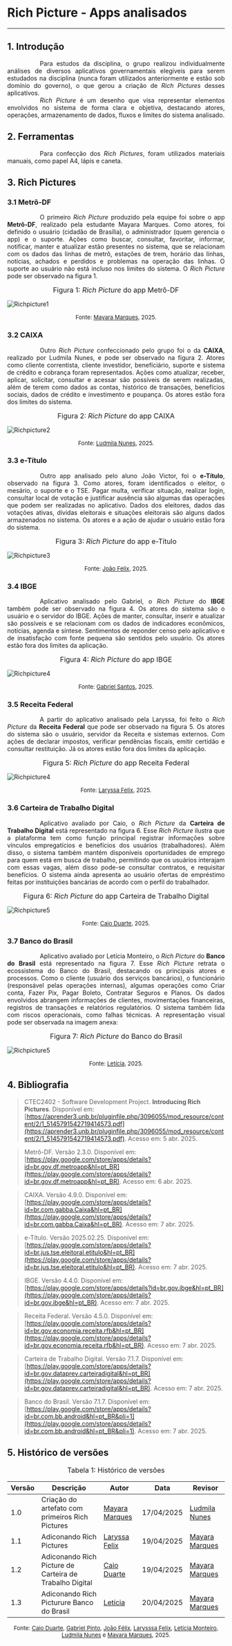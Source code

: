 # Rich Picture - Apps analisados 

***

## 1. Introdução

<div style="text-align: justify; text-indent: 2cm;">
Para estudos da disciplina, o grupo realizou individualmente análises de diversos aplicativos governamentais elegíveis para serem estudados na disciplina (nunca foram utilizados anteriormente e estão sob domínio do governo), o que gerou a criação de <i>Rich Pictures</i> desses aplicativos.
<br>
</div>
<div style="text-align: justify; text-indent: 2cm;">
<i>Rich Picture</i> é um desenho que visa representar elementos envolvidos no sistema de forma clara e objetiva, destacando atores, operações, armazenamento de dados, fluxos e limites do sistema analisado. 
</div>

## 2. Ferramentas

<div style="text-align: justify; text-indent: 2cm;">
Para confecção dos <i>Rich Pictures</i>, foram utilizados materiais manuais, como papel A4, lápis e caneta. 
</div>

## 3. Rich Pictures
### 3.1 Metrô-DF

<div style="text-align: justify; text-indent: 2cm;">
O primeiro <i>Rich Picture</i> produzido pela equipe foi sobre o app <b>Metrô-DF</b>, realizado pela estudante Mayara Marques. Como atores, foi definido o usuário (cidadão de Brasília), o administrador (quem gerencia o app) e o suporte. Ações como buscar, consultar, favoritar, informar, notificar, manter e atualizar estão presentes no sistema, que se relacionam com os dados das linhas de metrô, estações de trem, horário das linhas, notícias, achados e perdidos e problemas na operação das linhas. O suporte ao usuário não está incluso nos limites do sistema. O <i>Rich Picture</i> pode ser observado na figura 1.
</div>

<font size="3"><p style="text-align: center">Figura 1: <i>Rich Picture</i> do app Metrô-DF</p></font>

![Richpicture1](../assets/images/RP_metro.png)

<font size="2"><p style="text-align: center">Fonte: [Mayara Marques](https://github.com/maymarquee), 2025.</p></font>


### 3.2 CAIXA

<div style="text-align: justify; text-indent: 2cm;">
Outro <i>Rich Picture</i> confeccionado pelo grupo foi o da <b>CAIXA</b>, realizado por Ludmila Nunes, e pode ser observado na figura 2. Atores como cliente correntista, cliente investidor, benefíciário, suporte e sistema de crédito e cobrança foram representados. Ações como atualizar, receber, aplicar, solicitar, consultar e acessar são possíveis de serem realizadas, além de terem como dados as contas, histórico de transações, benefícios sociais, dados de crédito e investimento e poupança. Os atores estão fora dos limites do sistema.  
</div>

<font size="3"><p style="text-align: center">Figura 2: <i>Rich Picture</i> do app CAIXA</p></font>

![Richpicture2](../assets/images/RP_caixa.jpeg)

<font size="2"><p style="text-align: center">Fonte: [Ludmila Nunes](https://github.com/ludmilaaysha), 2025.</p></font>

### 3.3 e-Título

<div style="text-align: justify; text-indent: 2cm;">
Outro app analisado pelo aluno João Victor, foi o <b>e-Título</b>, observado na figura 3. Como atores, foram identificados o eleitor, o mesário, o suporte e o TSE. Pagar multa, verificar situação, realizar login, consultar local de votação e justificar ausência são algumas das operações que podem ser realizadas no aplicativo. Dados dos eleitores, dados das votações ativas, dívidas eleitorais e situações eleitorais são alguns dados armazenados no sistema. Os atores e a ação de ajudar o usuário estão fora do sistema. 
</div>

<font size="3"><p style="text-align: center">Figura 3: <i>Rich Picture</i> do app e-Título</p></font>

![Richpicture3](../assets/images/RP_e_titulo.jpeg)

<font size="2"><p style="text-align: center">Fonte: [João Felix](https://github.com/joaofmoreiraa), 2025.</p></font>

### 3.4 IBGE

<div style="text-align: justify; text-indent: 2cm;">
Aplicativo analisado pelo Gabriel, o <i>Rich Picture</i> do <b>IBGE</b> também pode ser observado na figura 4. Os atores do sistema são o usuário e o servidor do IBGE. Ações de manter, consultar, inserir e atualizar são possíveis e se relacionam com os dados de indicadores econômicos, notícias, agenda e síntese. Sentimentos de reponder censo pelo aplicativo e de insatisfação com fonte pequena são sentidos pelo usuário. Os atores estão fora dos limites da aplicação.
</div>

<font size="3"><p style="text-align: center">Figura 4: <i>Rich Picture</i> do app IBGE</p></font>

![Richpicture4](../assets/images/RP_IBGE.jpeg)

<font size="2"><p style="text-align: center">Fonte: [Gabriel Santos](https://github.com/GabrielSPinto), 2025.</p></font>


### 3.5 Receita Federal

<div style="text-align: justify; text-indent: 2cm;">
A partir do aplicativo analisado pela Laryssa, foi feito o <i>Rich Picture</i> da <b>Receita Federal</b> que pode ser observado na figura 5. Os atores do sistema são o usuário, servidor da Receita e sistemas externos. Com ações de declarar impostos, verificar pendências fiscais, emitir certidão e consultar restituição. Já os atores estão fora dos limites da aplicação.
</div>

<font size="3"><p style="text-align: center">Figura 5: <i>Rich Picture</i> do app Receita Federal</p></font>

![Richpicture4](../assets/images/RP_receita_federal.jpeg)

<font size="2"><p style="text-align: center">Fonte: [Laryssa Felix](https://github.com/felixlaryssa), 2025.</p></font>

### 3.6 Carteira de Trabalho Digital

<div style="text-align: justify; text-indent: 2cm;">
Aplicativo avaliado por Caio, o <i>Rich Picture</i> da <b>Carteira de Trabalho Digital</b> está representado na figura 6. Esse <i>Rich Picture</i> ilustra que a plataforma tem como função principal registrar informações sobre vínculos empregatícios e benefícios dos usuários (trabalhadores). Além disso, o sistema também mantém disponíveis oportunidades de emprego para quem está em busca de trabalho, permitindo que os usuários interajam com essas vagas, além disso pode-se consultar contratos, e requisitar benefícios. O sistema ainda apresenta ao usuário ofertas de empréstimo feitas por instituições bancárias de acordo com o perfil do trabalhador.
</div>

<font size="3"><p style="text-align: center">Figura 6: <i>Rich Picture</i> do app Carteira de Trabalho Digital</p></font>

![Richpicture5](../assets/images/RP_CDTD.jpeg)

<font size="2"><p style="text-align: center">Fonte: [Caio Duarte](https://github.com/Caioduart3), 2025.</p></font>


### 3.7 Banco do Brasil

<div style="text-align: justify; text-indent: 2cm;">
Aplicativo avaliado por Letícia Monteiro, o <i>Rich Picture</i> do <b>Banco do Brasil</b> está representado na figura 7. Esse <i>Rich Picture</i> retrata o ecossistema do Banco do Brasil, destacando os principais atores e processos. Como o cliente (usuário dos serviços bancários), o funcionário (responsável pelas operações internas), algumas operações como Criar conta, Fazer Pix, Pagar Boleto, Contratar Seguros e Planos.
Os dados envolvidos abrangem informações de clientes, movimentações financeiras, registros de transações e relatórios regulatórios. O sistema também lida com riscos operacionais, como falhas técnicas. A representação visual pode ser observada na imagem anexa:
</div>

<font size="3"><p style="text-align: center">Figura 7: <i>Rich Picture</i> do Banco do Brasil</p></font>

![Richpicture5](../assets/images/RichBancoDoBrasil.jpeg)

<font size="2"><p style="text-align: center">Fonte: [Letícia](https://github.com/LeticiaMonteiroo), 2025.</p></font>


## 4. Bibliografia
> CTEC2402 - Software Development Project. **Introducing Rich Pictures**. Disponível em: [https://aprender3.unb.br/pluginfile.php/3096055/mod_resource/content/2/1_5145791542719414573.pdf](https://aprender3.unb.br/pluginfile.php/3096055/mod_resource/content/2/1_5145791542719414573.pdf)​. Acesso em: 5 abr. 2025.

> Metrô-DF. Versão 2.3.0. Disponível em: [https://play.google.com/store/apps/details?id=br.gov.df.metroapp&hl=pt_BR](https://play.google.com/store/apps/details?id=br.gov.df.metroapp&hl=pt_BR). Acesso em: 6 abr. 2025.

> CAIXA. Versão 4.9.0. Disponível em: [https://play.google.com/store/apps/details?id=br.com.gabba.Caixa&hl=pt_BR](https://play.google.com/store/apps/details?id=br.com.gabba.Caixa&hl=pt_BR). Acesso em: 7 abr. 2025.

> e-Título. Versão 2025.02.25. Disponível em: [https://play.google.com/store/apps/details?id=br.jus.tse.eleitoral.etitulo&hl=pt_BR](https://play.google.com/store/apps/details?id=br.jus.tse.eleitoral.etitulo&hl=pt_BR). Acesso em: 7 abr. 2025.

> IBGE. Versão 4.4.0. Disponível em: [https://play.google.com/store/apps/details?id=br.gov.ibge&hl=pt_BR](https://play.google.com/store/apps/details?id=br.gov.ibge&hl=pt_BR). Acesso em: 7 abr. 2025.

> Receita Federal. Versão 4.5.0. Disponível em: [https://play.google.com/store/apps/details?id=br.gov.economia.receita.rfb&hl=pt_BR](https://play.google.com/store/apps/details?id=br.gov.economia.receita.rfb&hl=pt_BR). Acesso em: 7 abr. 2025.

> Carteira de Trabalho Digital. Versão 7.1.7. Disponível em: [https://play.google.com/store/apps/details?id=br.gov.dataprev.carteiradigital&hl=pt_BR](https://play.google.com/store/apps/details?id=br.gov.dataprev.carteiradigital&hl=pt_BR). Acesso em: 7 abr. 2025. 

> Banco do Brasil. Versão 7.1.7. Disponível em: [https://play.google.com/store/apps/details?id=br.com.bb.android&hl=pt_BR&pli=1](https://play.google.com/store/apps/details?id=br.com.bb.android&hl=pt_BR&pli=1). Acesso em: 7 abr. 2025. 

## 5. Histórico de versões 

<font size="3"><p style="text-align: center">Tabela 1: Histórico de versões</p></font>

| Versão | Descrição       | Autor                                            | Data                                  | Revisor     |
| ------ | ---------- | ------------------------------------------------ | ------------------------------------------ | ----------- |
| 1.0    | Criação do artefato com primeiros Rich Pictures | [Mayara Marques](https://github.com/maymarquee) | 17/04/2025 | [Ludmila Nunes](https://github.com/ludmilaaysha)|
| 1.1    | Adiconando Rich Pictures | [Laryssa Felix](https://github.com/felixlaryssa) | 19/04/2025 | [Mayara Marques](https://github.com/maymarquee)|
| 1.2    | Adiconando Rich Picture de Carteira de Trabalho Digital | [Caio Duarte](https://github.com/Caioduart3) | 19/04/2025 | [Mayara Marques](https://github.com/maymarquee)|
| 1.3    | Adiconando Rich Picturure Banco do Brasil | [Letícia](https://github.com/LeticiaMonteiroo) | 20/04/2025 | [Mayara Marques](https://github.com/maymarquee)|

<font size="2"><p style="text-align: center">Fonte: [Caio Duarte](https://github.com/caioduart3), [Gabriel Pinto](https://github.com/GabrielSPinto), [João Félix](https://github.com/joaofmoreiraa), [Larysssa Felix](https://github.com/felixlaryssa), [Letícia Monteiro](https://github.com/LeticiaMonteiroo), [Ludmila Nunes](https://github.com/ludmilaaysha) e [Mayara Marques](https://github.com/maymarquee), 2025.</p></font>